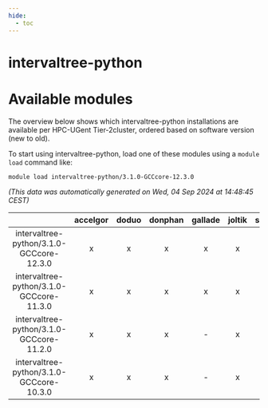 ```yaml
---
hide:
  - toc
---
```


intervaltree-python
===================

# Available modules


The overview below shows which intervaltree-python installations are available per HPC-UGent Tier-2cluster, ordered based on software version (new to old).

To start using intervaltree-python, load one of these modules using a `module load` command like:

```shell
module load intervaltree-python/3.1.0-GCCcore-12.3.0
```

*(This data was automatically generated on Wed, 04 Sep 2024 at 14:48:45 CEST)*  

| |accelgor|doduo|donphan|gallade|joltik|shinx|skitty|
| :---: | :---: | :---: | :---: | :---: | :---: | :---: | :---: |
|intervaltree-python/3.1.0-GCCcore-12.3.0|x|x|x|x|x|x|x|
|intervaltree-python/3.1.0-GCCcore-11.3.0|x|x|x|x|x|-|x|
|intervaltree-python/3.1.0-GCCcore-11.2.0|x|x|x|-|x|-|x|
|intervaltree-python/3.1.0-GCCcore-10.3.0|x|x|x|-|x|-|x|

